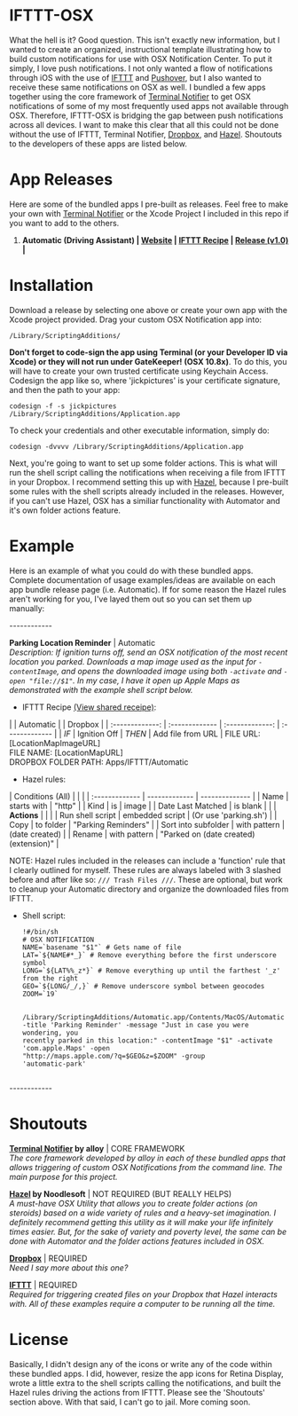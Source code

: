 IFTTT-OSX
============

What the hell is it? Good question. This isn't exactly new information, but I wanted to create an organized, instructional template illustrating how to build custom notifications for use with OSX Notification Center. To put it simply, I love push notifications. I not only wanted a flow of notifications through iOS with the use of <a href="https://ifttt.com" target="_blank">IFTTT</a> and <a href="https://www.pushover.net" target="_blank">Pushover</a>, but I also wanted to receive these same notifications on OSX as well. I bundled a few apps together using the core framework of <a href="https://github.com/alloy/terminal-notifier" target="_blank">Terminal Notifier</a> to get OSX notifications of some of my most frequently used apps not available through OSX. Therefore, IFTTT-OSX is bridging the gap between push notifications across all devices. I want to make this clear that all this could not be done without the use of IFTTT, Terminal Notifier, <a href="https://www.dropbox.com" target="_blank">Dropbox</a>, and <a href="http://www.noodlesoft.com/hazel.php" target="_blank">Hazel</a>. Shoutouts to the developers of these apps are listed below.

App Releases
============

Here are some of the bundled apps I pre-built as releases. Feel free to make your own with  <a href="https://github.com/alloy/terminal-notifier" target="_blank">Terminal Notifier</a> or the Xcode Project I included in this repo if you want to add to the others.

<ol>
<li><strong>Automatic (Driving Assistant) | <a href="http://www.automatic.com" target="_blank">Website</a> |  <a href="https://ifttt.com" target="_blank">IFTTT Recipe</a> | <a href="http://www.automatic.com">Release (v1.0)</a> |</strong></li>
</ol>

Installation
============

Download a release by selecting one above or create your own app with the Xcode project provided. Drag your custom OSX Notification app into: 
<pre><code>/Library/ScriptingAdditions/</code></pre>
<strong>Don't forget to code-sign the app using Terminal (or your Developer ID via Xcode) or they will not run under GateKeeper! (OSX 10.8x)</strong>. To do this, you will have to create your own trusted certificate using Keychain Access. Codesign the app like so, where 'jickpictures' is your certificate signature, and then the path to your app:
<pre><code>codesign -f -s jickpictures /Library/ScriptingAdditions/Application.app</code></pre>
To check your credentials and other executable information, simply do:
<pre><code>codesign -dvvvv /Library/ScriptingAdditions/Application.app</code></pre>
Next, you're going to want to set up some folder actions. This is what will run the shell script calling the notifications when receiving a file from IFTTT in your Dropbox. I recommend setting this up with <a href="http://www.noodlesoft.com/hazel.php" target="_blank">Hazel</a>, because I pre-built some rules with the shell scripts already included in the releases. However, if you can't use Hazel, OSX has a similiar functionality with Automator and it's own folder actions feature.

Example
============

<p>Here is an example of what you could do with these bundled apps. Complete documentation of usage examples/ideas are available on each app bundle release page (i.e. Automatic). If for some reason the Hazel rules aren't working for you, I've layed them out so you can set them up manually:</p>
------------
<p><strong>Parking Location Reminder</strong> | Automatic<br>
<i>Description: If ignition turns off, send an OSX notification of the most recent location you parked. Downloads a map image used as the input for <code>-contentImage</code>, and opens the downloaded image using both <code>-activate</code> and <code>-open "file://$1"</code>. In my case, I have it open up Apple Maps as demonstrated with the example shell script below.</i></p>
<ul>
<li>IFTTT Recipe <a href="#" target="_blank">(View shared receipe)</a>:</li>
</ul>
| | Automatic | | Dropbox |
| :-------------: | :------------- | :-------------: | :------------- |
| <i>IF</i> | Ignition Off | <i>THEN</i> | Add file from URL |
FILE URL: [LocationMapImageURL]<br>
FILE NAME: [LocationMapURL]<br>
DROPBOX FOLDER PATH: Apps/IFTTT/Automatic
<ul>
<li>Hazel rules:</li>
</ul>
| Conditions (All) | | |
| :------------- | ------------- | -------------- |
| Name | starts with | "http" |
| Kind | is | image |
| Date Last Matched | is blank | |
| <strong>Actions</strong> | | |
| Run shell script | embedded script | (Or use 'parking.sh') |
| Copy | to folder | "Parking Reminders" |
| Sort into subfolder | with pattern | (date created) |
| Rename | with pattern | "Parked on (date created)(extension)" |
<p>NOTE: Hazel rules included in the releases can include a 'function' rule that I clearly outlined for myself. These rules are always labeled with 3 slashed before and after like so: <code>/// Trash Files ///</code>. These are optional, but work to cleanup your Automatic directory and organize the downloaded files from IFTTT.</p>

<ul>
<li>Shell script:</li>
<pre><code>!#/bin/sh
# OSX NOTIFICATION
NAME=`basename "$1"` # Gets name of file
LAT=`${NAME#*_}` # Remove everything before the first underscore symbol
LONG=`${LAT%%_z*}` # Remove everything up until the farthest '_z' from the right
GEO=`${LONG/_/,}` # Remove underscore symbol between geocodes
ZOOM=`19`

/Library/ScriptingAdditions/Automatic.app/Contents/MacOS/Automatic -title 'Parking Reminder' -message "Just in case you were wondering, you recently parked in this location:" -contentImage "$1" -activate 'com.apple.Maps' -open "http://maps.apple.com/?q=$GEO&z=$ZOOM" -group 'automatic-park'</code></pre>
</ul>
------------

Shoutouts
============

<p><strong><a href="https://github.com/alloy/terminal-notifier" target="_blank">Terminal Notifier</a> by alloy</strong> | CORE FRAMEWORK<br>
<i>The core framework developed by alloy in each of these bundled apps that allows triggering of custom OSX Notifications from the command line. The main purpose for this project.</i><br></p>
<p><strong><a href="http://www.noodlesoft.com/hazel.php" target="_blank">Hazel</a> by Noodlesoft</strong> | NOT REQUIRED (BUT REALLY HELPS)<br>
<i>A must-have OSX Utility that allows you to create folder actions (on steroids) based on a wide variety of rules and a heavy-set imagination. I definitely recommend getting this utility as it will make your life infinitely times easier. But, for the sake of variety and poverty level, the same can be done with Automator and the folder actions features included in OSX.</i></p>
<p><strong><a href="http://www.dropbox.com" target="_blank">Dropbox</a></strong> | REQUIRED <br>
<i>Need I say more about this one? </i></p>
<p><strong><a href="http://www.ifttt.com" target="_blank">IFTTT</a></strong> | REQUIRED <br>
<i>Required for triggering created files on your Dropbox that Hazel interacts with. All of these examples require a computer to be running all the time.</i></p>

License
============

Basically, I didn't design any of the icons or write any of the code within these bundled apps. I did, however, resize the app icons for Retina Display, wrote a little extra to the shell scripts calling the notifications, and built the Hazel rules driving the actions from IFTTT. Please see the 'Shoutouts' section above. With that said, I can't go to jail. More coming soon.
